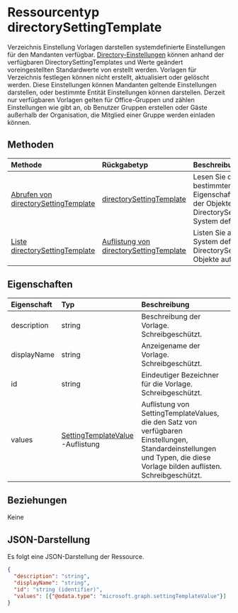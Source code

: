 # <a name="directorysettingtemplate-resource-type"></a>Ressourcentyp directorySettingTemplate

Verzeichnis Einstellung Vorlagen darstellen systemdefinierte Einstellungen für den Mandanten verfügbar. [Directory-Einstellungen](directorysetting.md) können anhand der verfügbaren DirectorySettingTemplates und Werte geändert voreingestellten Standardwerte von erstellt werden. Vorlagen für Verzeichnis festlegen können nicht erstellt, aktualisiert oder gelöscht werden. Diese Einstellungen können Mandanten geltende Einstellungen darstellen, oder bestimmte Entität Einstellungen können darstellen.  Derzeit nur verfügbaren Vorlagen gelten für Office-Gruppen und zählen Einstellungen wie gibt an, ob Benutzer Gruppen erstellen oder Gäste außerhalb der Organisation, die Mitglied einer Gruppe werden einladen können.


## <a name="methods"></a>Methoden

| Methode           | Rückgabetyp    |Beschreibung|
|:---------------|:--------|:----------|
|[Abrufen von directorySettingTemplate](../api/directorysettingtemplate_get.md) | [directorySettingTemplate](directorysettingtemplate.md) |Lesen Sie die bestimmten Eigenschaften des eines der Objekte DirectorySettingTemplate System definiert.|
|[Liste directorySettingTemplate](../api/directorysettingtemplate_list.md) | [Auflistung von directorySettingTemplate](directorysettingtemplate.md) |Listen Sie aller vom System definierten DirectorySettingTemplate Objekte auf.|

## <a name="properties"></a>Eigenschaften
| Eigenschaft     | Typ   |Beschreibung|
|:---------------|:--------|:----------|
|description|string|Beschreibung der Vorlage. Schreibgeschützt.|
|displayName|string|Anzeigename der Vorlage. Schreibgeschützt. |
|id|string| Eindeutiger Bezeichner für die Vorlage. Schreibgeschützt.|
|values|[SettingTemplateValue](settingtemplatevalue.md) -Auflistung| Auflistung von SettingTemplateValues, die den Satz von verfügbaren Einstellungen, Standardeinstellungen und Typen, die diese Vorlage bilden auflisten.  Schreibgeschützt. |

## <a name="relationships"></a>Beziehungen
Keine


## <a name="json-representation"></a>JSON-Darstellung

Es folgt eine JSON-Darstellung der Ressource.

<!-- {
  "blockType": "resource",
  "optionalProperties": [

  ],
  "@odata.type": "microsoft.graph.directorySettingTemplate"
}-->

```json
{
  "description": "string",
  "displayName": "string",
  "id": "string (identifier)",
  "values": [{"@odata.type": "microsoft.graph.settingTemplateValue"}]
}

```

<!-- uuid: 8fcb5dbc-d5aa-4681-8e31-b001d5168d79
2015-10-25 14:57:30 UTC -->
<!-- {
  "type": "#page.annotation",
  "description": "directorySettingTemplate resource",
  "keywords": "",
  "section": "documentation",
  "tocPath": ""
}-->